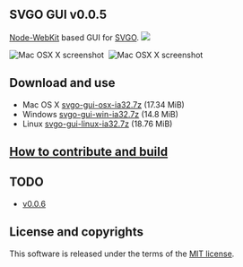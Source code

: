 ## SVGO GUI v0.0.5

[Node-WebKit](https://github.com/rogerwang/node-webkit) based GUI for [SVGO](https://github.com/svg/svgo).
![](//mc.yandex.ru/watch/18431371)

![Mac OSX X screenshot](https://raw.github.com/svg/svgo-gui/master/screenshots/1.png)&nbsp;&nbsp;![Mac OSX X screenshot](https://raw.github.com/svg/svgo-gui/master/screenshots/2.png)

## Download and use

* Mac OS X [svgo-gui-osx-ia32.7z](http://goo.gl/0Qu9B) (17.34 MiB)
* Windows [svgo-gui-win-ia32.7z](http://goo.gl/zuPkL) (14.8 MiB)
* Linux [svgo-gui-linux-ia32.7z](http://goo.gl/tfYbz) (18.76 MiB)

## [How to contribute and build](https://github.com/svg/svgo-gui/blob/master/docs/how-to-contribute-and-build/en.md)

## TODO

* [v0.0.6](https://github.com/svg/svgo-gui/issues?milestone=3&state=open)

## License and copyrights

This software is released under the terms of the [MIT license](https://github.com/svg/svgo-gui/blob/master/LICENSE).
